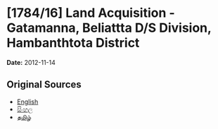 # [1784/16] Land Acquisition - Gatamanna, Beliattta D/S Division, Hambanthtota District

**Date:** 2012-11-14

## Original Sources

- [English](https://documents.gov.lk/view/extra-gazettes/2012/11/1784-16_E.pdf)
- [සිංහල](https://documents.gov.lk/view/extra-gazettes/2012/11/1784-16_S.pdf)
- [தமிழ்](https://documents.gov.lk/view/extra-gazettes/2012/11/1784-16_T.pdf)
